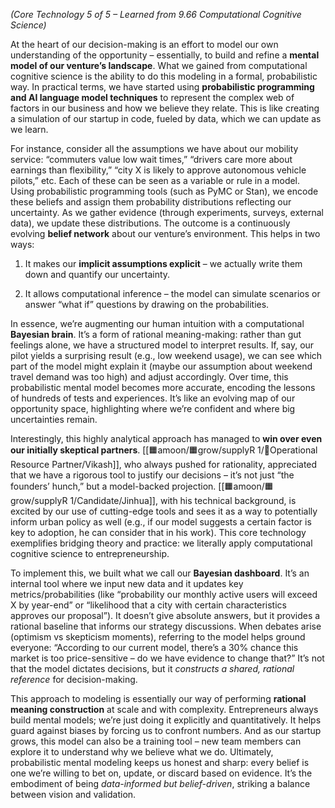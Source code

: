 _(Core Technology 5 of 5 – Learned from 9.66 Computational Cognitive Science)_

At the heart of our decision-making is an effort to model our own understanding of the opportunity – essentially, to build and refine a **mental model of our venture’s landscape**. What we gained from computational cognitive science is the ability to do this modeling in a formal, probabilistic way. In practical terms, we have started using **probabilistic programming and AI language model techniques** to represent the complex web of factors in our business and how we believe they relate. This is like creating a simulation of our startup in code, fueled by data, which we can update as we learn.
 
For instance, consider all the assumptions we have about our mobility service: “commuters value low wait times,” “drivers care more about earnings than flexibility,” “city X is likely to approve autonomous vehicle pilots,” etc. Each of these can be seen as a variable or rule in a model. Using probabilistic programming tools (such as PyMC or Stan), we encode these beliefs and assign them probability distributions reflecting our uncertainty. As we gather evidence (through experiments, surveys, external data), we update these distributions. The outcome is a continuously evolving **belief network** about our venture’s environment. This helps in two ways:

1. It makes our **implicit assumptions explicit** – we actually write them down and quantify our uncertainty.
    
2. It allows computational inference – the model can simulate scenarios or answer “what if” questions by drawing on the probabilities.
    
In essence, we’re augmenting our human intuition with a computational **Bayesian brain**. It’s a form of rational meaning-making: rather than gut feelings alone, we have a structured model to interpret results. If, say, our pilot yields a surprising result (e.g., low weekend usage), we can see which part of the model might explain it (maybe our assumption about weekend travel demand was too high) and adjust accordingly. Over time, this probabilistic mental model becomes more accurate, encoding the lessons of hundreds of tests and experiences. It’s like an evolving map of our opportunity space, highlighting where we’re confident and where big uncertainties remain.
  
Interestingly, this highly analytical approach has managed to **win over even our initially skeptical partners**. [[🟧amoon/🟧grow/supplyR 1/🔴Operational Resource Partner/Vikash]], who always pushed for rationality, appreciated that we have a rigorous tool to justify our decisions – it’s not just “the founders’ hunch,” but a model-backed projection. [[🟧amoon/🟧grow/supplyR 1/Candidate/Jinhua]], with his technical background, is excited by our use of cutting-edge tools and sees it as a way to potentially inform urban policy as well (e.g., if our model suggests a certain factor is key to adoption, he can consider that in his work). This core technology exemplifies bridging theory and practice: we literally apply computational cognitive science to entrepreneurship.
 
To implement this, we built what we call our **Bayesian dashboard**. It’s an internal tool where we input new data and it updates key metrics/probabilities (like “probability our monthly active users will exceed X by year-end” or “likelihood that a city with certain characteristics approves our proposal”). It doesn’t give absolute answers, but it provides a rational baseline that informs our strategy discussions. When debates arise (optimism vs skepticism moments), referring to the model helps ground everyone: “According to our current model, there’s a 30% chance this market is too price-sensitive – do we have evidence to change that?” It’s not that the model dictates decisions, but it _constructs a shared, rational reference_ for decision-making.
 
This approach to modeling is essentially our way of performing **rational meaning construction** at scale and with complexity. Entrepreneurs always build mental models; we’re just doing it explicitly and quantitatively. It helps guard against biases by forcing us to confront numbers. And as our startup grows, this model can also be a training tool – new team members can explore it to understand why we believe what we do. Ultimately, probabilistic mental modeling keeps us honest and sharp: every belief is one we’re willing to bet on, update, or discard based on evidence. It’s the embodiment of being _data-informed but belief-driven_, striking a balance between vision and validation.